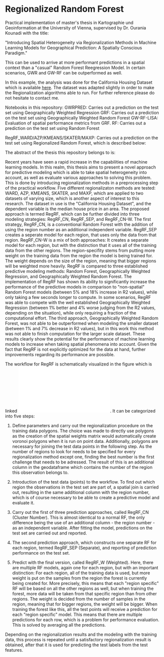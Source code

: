 # Regionalized Random Forest

Practical implementation of master's thesis in Kartographie und Geoinformation at the University of Vienna, supervised by Dr. Ourania Kounadi with the title:

"Introducing Spatial Heterogeneity via Regionalization Methods in Machine Learning Models for Geographical Prediction: A Spatially Conscious Paradigm."

This can be used to arrive at more performant predictions in a spatial context than a "casual" Random Forest Reegression Model. In certain scenarios, GWR and GW-RF can be outperformed as well.

In this example, the analysis was done for the California Housing Dataset which is available [here](https://www.dcc.fc.up.pt/~ltorgo/Regression/cal_housing).
The dataset was adapted slightly in order to make the Regionalization algorithms able to run. For further reference please do not hesitate to contact me.

Notebooks in this repository:
GWRPRED: Carries out a prediction on the test set using Geographically Weighted Regression
GRF: Carries out a prediction on the test set using Geographically Weighted Random Forest
GW-RF-LISA: Evaluation of spatial performance metrics from GRF.
RF: Carries out a prediction on the test set using Random Forest

RegRF_WARD/AZP/KMEANS/SKATER/MAXP: Carries out a prediction on the test set using Regionalized Random Forest, which is described below:

The abstract of the thesis this repository belongs to is:

Recent years have seen a rapid increase in the capabilities of machine learning models. In this realm, this thesis aims to present a novel approach for predictive modeling which is able to take spatial heterogeneity into account, as well as evaluate various approaches to solving this problem. This is done by introducing regionalization methods in a preprocessing step of the practical workflow. Five different regionalizaton methods are tested: WARD, AZP, KMEANS, SKATER, and MAXP, which are applied to two datasets of varying size, which is another aspect of interest to this research. The dataset in use is the "California Housing Dataset", and the dependent variable is the median house price in an area. The proposed approach is termed RegRF, which can be further divided into three modeling strategies: RegRF_CN, RegRF_SEP, and RegRF_CN-W. The first strategy, RegRF_CN, is a conventional Random Forest with the addition of using the region number as an additional independent variable. RegRF_SEP creates a seperate model for each region, that uses only the data from that region. RegRF_CN-W is a mix of both approaches: It creates a separate model for each region, but with the distinction that it uses all of the training data from the other regions. The region-specifity stems from putting more weight on the training data from the region the model is being trained for. The weight depends on the size of the region, meaning that bigger regions will be weighted more heavily. RegRF is compared to three established predictive modeling methods: Random Forest, Geographically Weighted Regression, and Geographically Weighted Random Forest. The implementation of RegRF has shown its ability to significantly increase the performance of the predictive models in comparison to "non-spatial" Random Forest models (between 5% and 18% increase in R2 values), while only taking a few seconds longer to compute. In some scenarios, RegRF was able to compete with the well established Geographically Weighted Regression (between 1% better and 4% worse judging from the R2 values, depending on the situation), while only requiring a fraction of the computational effort. The third approach, Geographically Weighted Random Forest, was not able to be outperformed when modeling the smaller dataset (between 1% and 7% decrease in R2 values), but in this work this method was not able to finish computation for the larger scale dataset. These results clearly show the potential for the performance of machine learning models to increase when taking spatial phenomena into account. Given the fact that RegRF is not explicitly optimized for the data at hand, further improvements regarding its performance are possible.


The workflow for RegRF is schematically visualized in the figure which is linked ![here](Workflow.pdf). It can be categorized into five steps:

1. Define parameters and carry out the regionalization procedure on the training data polygons. The choice was made to directly use polygons as the creation of the spatial weights matrix would automatically create voronoi polygons when it is run on point data. Additionally, polygons are necessary for joining the test data points in the following step. As the number of regions to look for needs to be specified for every regionalization method except one, finding the best number is the first challenge that needs to be adressed. The result of this is an additional column in the geodataframe which contains the number of the region this observation belongs to.

2. Introduction of the test data (points) to the workflow. To find out which region the observations in the test set are part of, a spatial join is carried out, resulting in the same additional column with the region number, which is of course necessary to be able to create a predictive model and evaluate it.

3. Carry out the first of three prediction approaches, called RegRF_CN (Cluster Number). This is almost identical to a normal RF, the only difference being the use of an additional column - the region number - as an independent variable. After fitting the model, predictions on the test set are carried out and reported.

4. The second prediction approach, which constructs one separate RF for each region, termed RegRF_SEP (Separate), and reporting of prediction performance on the test set.

5. Predict with the final version, called RegRF_W (Weighted). Here, there are multiple RF models, again one for each region, but with an important distinction: For each region, all of the training data is used, but more weight is put on the samples from the region the forest is currently being created for. More precisely, this means that each "region specific" RF will be based on all the other regions as well, but when training the forest, more data will be taken from that specific region than from other regions. The weight is decided from the number of samples in the region, meaning that for bigger regions, the weight will be bigger. When training the forest like this, all the test points will receive a prediction for each "region specific" model. This means that there are multiple predictions for each row, which is a problem for performance evaluation. This is solved by averaging all the predictions.

Depending on the regionalization results and the modeling with the training data, this process is repeated until a satisfactory regionalization result is obtained, after that it is used for predicting the test labels from the test features.
